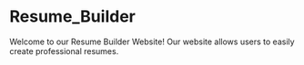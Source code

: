 # Resume_Builder
Welcome to our Resume Builder Website! Our website allows users to easily create professional resumes.
